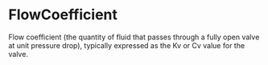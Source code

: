 FlowCoefficient
===============

Flow coefficient (the quantity of fluid that passes through a fully open valve at unit pressure drop), typically expressed as the Kv or Cv value for the valve.
